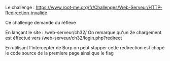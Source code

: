 Le challenge : https://www.root-me.org/fr/Challenges/Web-Serveur/HTTP-Redirection-invalide

Ce challenge demande du réflexe 

En lançant le site : /web-serveur/ch32/
On remarque qu'un 2e chargement est éffectué vers /web-serveur/ch32/login.php?redirect 

En utilisant l'intercepter de Burp on peut stopper cette redirection est chopé le code source de la premiere page ainsi que le flag 